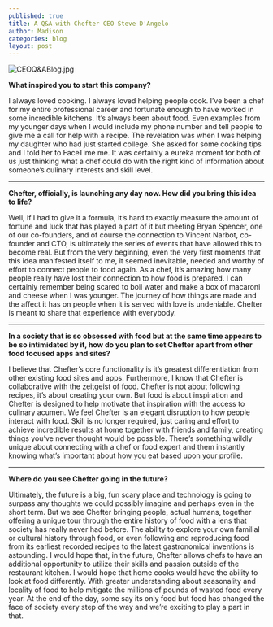 ```yaml
---
published: true
title: A Q&A with Chefter CEO Steve D'Angelo
author: Madison
categories: blog
layout: post
---
```

![CEOQ&ABlog.jpg]({{site.baseurl}}/img/CEOQ&ABlog.jpg)

**What inspired you to start this company?**

I always loved cooking. I always loved helping people cook. I’ve been a chef for my entire professional career and fortunate enough to have worked in some incredible kitchens. It’s always been about food. Even examples from my younger days when I would include my phone number and tell people to give me a call for help with a recipe. The revelation was when I was helping my daughter who had just started college. She asked for some cooking tips and I told her to FaceTime me. It was certainly a eureka moment for both of us just thinking what a chef could do with the right kind of information about someone’s culinary interests and skill level. 

***


**Chefter, officially, is launching any day now. How did you bring this idea to life?**

Well, if I had to give it a formula, it’s hard to exactly measure the amount of fortune and luck that has played a part of it but meeting Bryan Spencer, one of our co-founders, and of course the connection to Vincent Narbot, co-founder and CTO, is ultimately the series of events that have allowed this to become real.  But from the very beginning, even the very first moments that this idea manifested itself to me, it seemed inevitable, needed and worthy of effort to connect people to food again. As a chef, it’s amazing how many people really have lost their connection to how food is prepared. I can certainly remember being scared to boil water and make a box of macaroni and cheese when I was younger. The journey of how things are made and the affect it has on people when it is served with love is undeniable. Chefter is meant to share that experience with everybody. 


***


**In a society that is so obsessed with food but at the same time appears to be so intimidated by it, how do you plan to set Chefter apart from other food focused apps and sites?**

I believe that Chefter’s core functionality is it’s greatest differentiation from other existing food sites and apps. Furthermore, I know that Chefter is collaborative with the zeitgeist of food. Chefter is not about following recipes, it’s about creating your own. But food is about inspiration and Chefter is designed to help motivate that inspiration with the access to culinary acumen. We feel Chefter is an elegant disruption to how people interact with food. Skill is no longer required, just caring and effort to achieve incredible results at home together with friends and family, creating things you’ve never thought would be possible. There’s something wildly unique about connecting with a chef or food expert and them instantly knowing what’s important about how you eat based upon your profile.  

***

**Where do you see Chefter going in the future?**

Ultimately, the future is a big, fun scary place and technology is going to surpass any thoughts we could possibly imagine and perhaps even in the short term. But we see Chefter bringing people, actual humans, together offering a unique tour through the entire history of food with a lens that society has really never had before. The ability to explore your own familial or cultural history through food, or even following and reproducing food from its earliest recorded recipes to the latest gastronomical inventions is astounding. I would hope that, in the future, Chefter allows chefs to have an additional opportunity to utilize their skills and passion outside of the restaurant kitchen. I would hope that home cooks would have the ability to look at food differently. With greater understanding about seasonality and locality of food to help mitigate the millions of pounds of wasted food every year. At the end of the day, some say its only food but food has changed the face of society every step of the way and we’re exciting to play a part in that.
